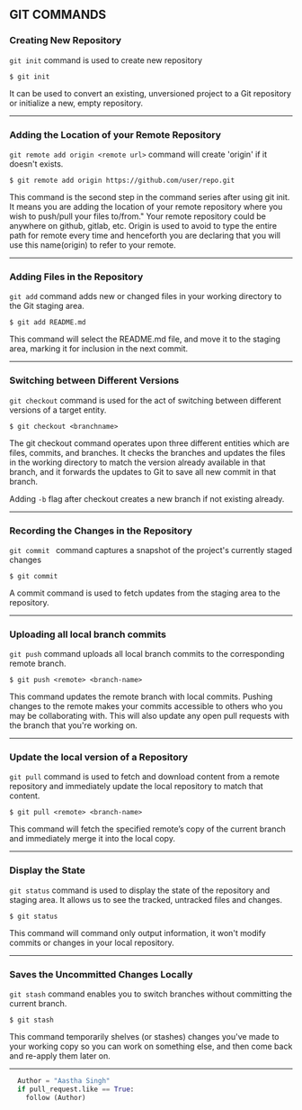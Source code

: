 ## GIT COMMANDS

### Creating New Repository
```git init``` command is used to create new repository
```
$ git init
```
It can be used to convert an existing, unversioned project to a Git repository or initialize a new, empty repository.

<hr>

### Adding the Location of your Remote Repository
```git remote add origin <remote url>``` command will create 'origin' if it doesn't exists.
```
$ git remote add origin https://github.com/user/repo.git
```
This command is the second step in the command series after using git init. It means you are adding the location of your remote repository where you wish to push/pull your files to/from."
Your remote repository could be anywhere on github, gitlab, etc.
Origin is used to avoid to type the entire path for remote every time and henceforth you are declaring that you will use this name(origin) to refer to your remote.

<hr>

### Adding Files in the Repository
```git add``` command adds new or changed files in your working directory to the Git staging area.
```
$ git add README.md
```
This command will select the README.md file, and move it to the staging area, marking it for inclusion in the next commit. 

<hr>

### Switching between Different Versions
```git checkout``` command is used for the act of switching between different versions of a target entity.
```
$ git checkout <branchname> 
```
The git checkout command operates upon three different entities which are files, commits, and branches. It checks the branches and updates the files in 
the working directory to match the version already available in that branch, and it forwards the updates to Git to save all new commit in that branch.

Adding `-b` flag after checkout creates a new branch if not existing already.

<hr>

### Recording the Changes in the Repository 
```git commit ``` command captures a snapshot of the project's currently staged changes
```
$ git commit
```
A commit command is used to fetch updates from the staging area to the repository.

<hr>

### Uploading all local branch commits
```git push``` command uploads all local branch commits to the corresponding remote branch.
```
$ git push <remote> <branch-name>
```
This command updates the remote branch with local commits. Pushing changes to the remote makes your commits accessible to others who you may be collaborating with. 
This will also update any open pull requests with the branch that you're working on.

<hr>

### Update the local version of a Repository
```git pull``` command is used to fetch and download content from a remote repository and immediately update the local repository to match that content.
```
$ git pull <remote> <branch-name>
```
This command will fetch the specified remote’s copy of the current branch and immediately merge it into the local copy.

<hr>

### Display the State
```git status``` command is used to display the state of the repository and staging area. It allows us to see the tracked, untracked files and changes.
```
$ git status 
```
This command will command only output information, it won't modify commits or changes in your local repository.

<hr>

### Saves the Uncommitted Changes Locally
```git stash``` command enables you to switch branches without committing the current branch.
```
$ git stash 
```
This command temporarily shelves (or stashes) changes you've made to your working copy so you can work on something else, and then come back and re-apply them later on.

<hr>

```py
  Author = "Aastha Singh"
  if pull_request.like == True:
    follow (Author)
```
